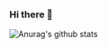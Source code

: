 ### Hi there 👋
![Anurag's github stats](https://github-readme-stats.vercel.app/api?username=wyndem&show_icons=true&theme=radical)
<script src="https://gist.github.com/wyndem/5674419d321794c575bc2c064888d7bf.js"></script>
<!--
**wyndem/wyndem** is a ✨ _special_ ✨ repository because its `README.md` (this file) appears on your GitHub profile.

Here are some ideas to get you started:

- 🔭 I’m currently working on ...
- 🌱 I’m currently learning ...
- 👯 I’m looking to collaborate on ...
- 🤔 I’m looking for help with ...
- 💬 Ask me about ...
- 📫 How to reach me: ...
- 😄 Pronouns: ...
- ⚡ Fun fact: ...
-->
